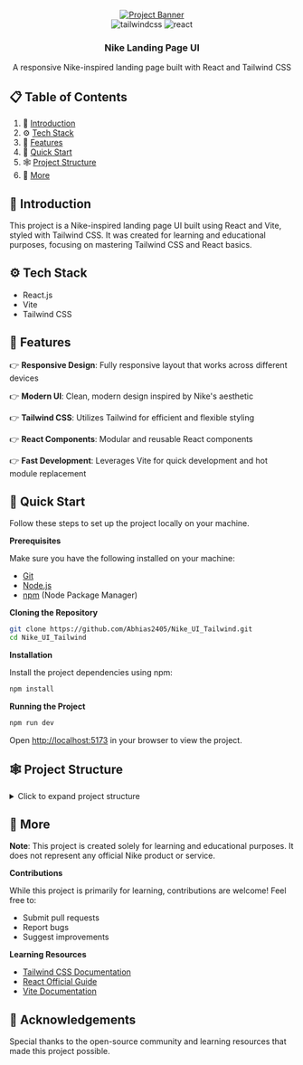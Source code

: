 <div align="center">
  <br />
    <a href="https://github.com/Abhias2405/Nike_UI_Tailwind" target="_blank">
      <img src="path_to_your_project_banner_image" alt="Project Banner">
    </a>
  <br />

  <div>
    <img src="https://img.shields.io/badge/-Tailwind_CSS-black?style=for-the-badge&logoColor=white&logo=tailwindcss&color=06B6D4" alt="tailwindcss" />
    <img src="https://img.shields.io/badge/-React-black?style=for-the-badge&logoColor=white&logo=react&color=61DAFB" alt="react" />
  </div>

  <h3 align="center">Nike Landing Page UI</h3>

   <div align="center">
     A responsive Nike-inspired landing page built with React and Tailwind CSS
    </div>
</div>

## 📋 Table of Contents

1. 🤖 [Introduction](#introduction)
2. ⚙️ [Tech Stack](#tech-stack)
3. 🔋 [Features](#features)
4. 🤸 [Quick Start](#quick-start)
5. 🕸️ [Project Structure](#project-structure)
6. 🚀 [More](#more)

## <a name="introduction">🤖 Introduction</a>

This project is a Nike-inspired landing page UI built using React and Vite, styled with Tailwind CSS. It was created for learning and educational purposes, focusing on mastering Tailwind CSS and React basics.

## <a name="tech-stack">⚙️ Tech Stack</a>

- React.js
- Vite
- Tailwind CSS

## <a name="features">🔋 Features</a>

👉 **Responsive Design**: Fully responsive layout that works across different devices

👉 **Modern UI**: Clean, modern design inspired by Nike's aesthetic

👉 **Tailwind CSS**: Utilizes Tailwind for efficient and flexible styling

👉 **React Components**: Modular and reusable React components

👉 **Fast Development**: Leverages Vite for quick development and hot module replacement

## <a name="quick-start">🤸 Quick Start</a>

Follow these steps to set up the project locally on your machine.

**Prerequisites**

Make sure you have the following installed on your machine:

- [Git](https://git-scm.com/)
- [Node.js](https://nodejs.org/en)
- [npm](https://www.npmjs.com/) (Node Package Manager)

**Cloning the Repository**

```bash
git clone https://github.com/Abhias2405/Nike_UI_Tailwind.git
cd Nike_UI_Tailwind
```

**Installation**

Install the project dependencies using npm:

```bash
npm install
```

**Running the Project**

```bash
npm run dev
```

Open [http://localhost:5173](http://localhost:5173) in your browser to view the project.

## <a name="project-structure">🕸️ Project Structure</a>

<details>
<summary>Click to expand project structure</summary>

```
Nike_UI_Tailwind/
│
├── src/
│   ├── components/
│   ├── constants/
│   ├── assets/
│   └── App.jsx
│
├── public/
├── index.html
├── tailwind.config.js
└── vite.config.js
```

</details>

## <a name="more">🚀 More</a>

**Note**: This project is created solely for learning and educational purposes. It does not represent any official Nike product or service.

**Contributions**

While this project is primarily for learning, contributions are welcome! Feel free to:
- Submit pull requests
- Report bugs
- Suggest improvements

**Learning Resources**
- [Tailwind CSS Documentation](https://tailwindcss.com/docs)
- [React Official Guide](https://reactjs.org/docs/getting-started.html)
- [Vite Documentation](https://vitejs.dev/guide/)

## 🌟 Acknowledgements

Special thanks to the open-source community and learning resources that made this project possible.
